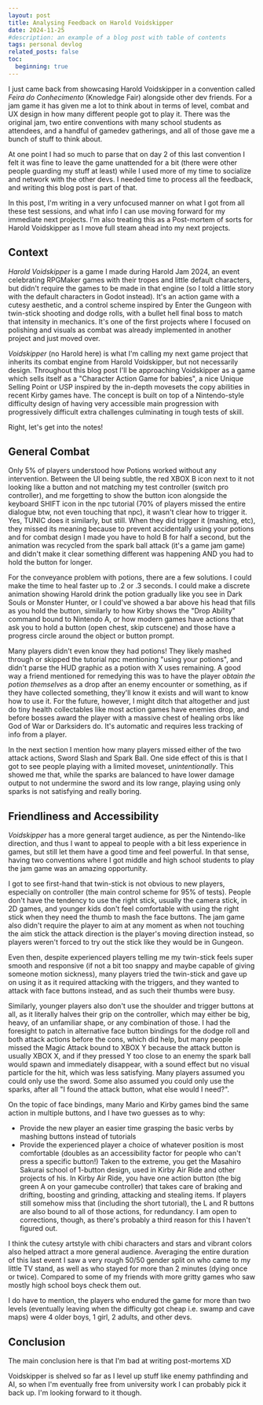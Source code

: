 ```yaml
---
layout: post
title: Analysing Feedback on Harold Voidskipper
date: 2024-11-25
#description: an example of a blog post with table of contents
tags: personal devlog
related_posts: false
toc:
  beginning: true
---
```


I just came back from showcasing Harold Voidskipper in a convention called _Feira do Conhecimento_ (Knowledge Fair) alongside other dev friends.
For a jam game it has given me a lot to think about in terms of level, combat and UX design in how many different people got to play it. There was the
original jam, two entire conventions with many school students as attendees, and a handful of gamedev gatherings, and all of those gave me a bunch of
stuff to think about.

At one point I had so much to parse that on day 2 of this last convention I felt it was fine to leave the game unattended for a bit (there were other people guarding my stuff at least) 
while I used more of my time to socialize and network with the other devs. I needed time to process all the feedback, and writing this blog post is part of that.

In this post, I'm writing in a very unfocused manner on what I got from all these test sessions, and what info I can use moving forward for my immediate next projects. 
I'm also treating this as a Post-mortem of sorts for Harold Voidskipper as I move full steam ahead into my next projects.

## Context

_Harold Voidskipper_ is a game I made during Harold Jam 2024, an event celebrating RPGMaker games with their tropes and little default characters,
but didn't require the games to be made in that engine (so I told a little story with the default characters in Godot instead). 
It's an action game with a cutesy aesthetic, and a control scheme inspired by Enter the Gungeon with twin-stick shooting and dodge rolls, with a
bullet hell final boss to match that intensity in mechanics. It's one of the first projects where I focused on polishing and visuals as combat was already implemented in another project and just moved over.

_Voidskipper_ (no Harold here) is what I'm calling my next game project that inherits its combat engine from Harold Voidskipper, but not necessarily
design. Throughout this blog post I'll be approaching Voidskipper as a game which sells itself as a "Character Action Game for babies", a nice 
Unique Selling Point or USP inspired by the in-depth movesets the copy abilities in recent Kirby games have. The concept is built on top of a Nintendo-style
difficulty design of having very accessible main progression with progressively difficult extra challenges culminating in tough tests of skill.

Right, let's get into the notes!

## General Combat

Only 5% of players understood how Potions worked without any intervention. Between the UI being subtle, the red XBOX B icon next to it not looking like a button and not matching my test controller 
(switch pro controller), and me forgetting to show the button icon alongside the keyboard SHIFT icon in the npc tutorial (70% of players missed the entire dialogue btw, not even touching that npc), 
it wasn't clear how to trigger it. Yes, TUNIC does it similarly, but still. When they did trigger it (mashing, etc), they missed its meaning because to prevent accidentally using your potions 
and for combat design I made you have to hold B for half a second, but the animation was recycled from the spark ball attack (it's a game jam game) 
and didn't make it clear something different was happening AND you had to hold the button for longer.

For the conveyance problem with potions, there are a few solutions. I could make the time to heal faster up to .2 or .3 seconds. I could make a discrete
animation showing Harold drink the potion gradually like you see in Dark Souls or Monster Hunter, or I could've showed a bar above his head that fills
as you hold the button, similarly to how Kirby shows the "Drop Ability" command bound to Nintendo A, or how modern games have actions that ask you to hold a
button (open chest, skip cutscene) and those have a progress circle around the object or button prompt.

Many players didn't even know they had potions! They likely mashed through or skipped the tutorial npc mentioning "using your potions", and didn't parse the HUD graphic as a potion with X uses remaining. 
A good way a friend mentioned for remedying this was to have the player _obtain the potion themselves_ as a drop after an enemy encounter or something, 
as if they have collected something, they'll know it exists and will want to know how to use it. 
For the future, however, I might ditch that altogether and just do tiny health collectables like most action games have enemies drop, and before bosses award the player 
with a massive chest of healing orbs like God of War or Darksiders do. It's automatic and requires less tracking of info from a player.

In the next section I mention how many players missed either of the two attack actions, Sword Slash and Spark Ball. 
One side effect of this is that I got to see people playing with a limited moveset, _unintentionally_. 
This showed me that, while the sparks are balanced to have lower damage output to not undermine the sword and its low range, playing using only sparks is not satisfying and really boring.

## Friendliness and Accessibility

_Voidskipper_ has a more general target audience, as per the Nintendo-like direction, and thus I want to appeal to people
with a bit less experience in games, but still let them have a good time and feel powerful. In that sense, having two conventions
where I got middle and high school students to play the jam game was an amazing opportunity.

I got to see first-hand that twin-stick is not obvious to new players, especially on controller (the main control scheme for 95% of tests).
People don't have the tendency to use the right stick, usually the camera stick, in 2D games, and younger kids don't feel comfortable with using the
right stick when they need the thumb to mash the face buttons. The jam game also didn't require the player to aim at any moment as when not touching
the aim stick the attack direction is the player's moving direction instead, so players weren't forced to try out the stick like they would be in Gungeon.

Even then, despite experienced players telling me my twin-stick feels super smooth and responsive (if not a bit too snappy and maybe capable of giving someone motion sickness), 
many players tried the twin-stick and gave up on using it as it required attacking with the triggers, and they wanted to attack with face buttons instead, and as such their thumbs were busy.

Similarly, younger players also don't use the shoulder and trigger buttons at all, as it literally halves their grip on the controller, which may either be
big, heavy, of an unfamiliar shape, or any combination of those. I had the foresight to patch in alternative face button bindings for the dodge roll and both attack actions before the cons, 
which did help, but many people missed the Magic Attack bound to XBOX Y because the attack button is usually XBOX X, and if they pressed Y too close to an enemy the spark ball would spawn and immediately disappear, 
with a sound effect but no visual particle for the hit, which was less satisfying. Many players assumed you could only use the sword. 
Some also assumed you could only use the sparks, after all "I found the attack button, what else would I need?".

On the topic of face bindings, many Mario and Kirby games bind the same action in multiple buttons, and I have two guesses as to why:
- Provide the new player an easier time grasping the basic verbs by mashing buttons instead of tutorials
- Provide the experienced player a choice of whatever position is most comfortable (doubles as an accessibility factor for people who can't press a specific button!)
Taken to the extreme, you get the Masahiro Sakurai school of 1-button design, used in Kirby Air Ride and other projects of his. In Kirby Air Ride, you have
one action button (the big green A on your gamecube controller) that takes care of braking and drifting, boosting and grinding, attacking and stealing items.
If players still somehow miss that (including the short tutorial), the L and R buttons are also bound to all of those actions, for redundancy. I am open to corrections, though, as there's probably a third reason for this I haven't figured out.

I think the cutesy artstyle with chibi characters and stars and vibrant colors also helped attract a more general audience. Averaging the entire duration of
this last event I saw a very rough 50/50 gender split on who came to my little TV stand, as well as who stayed for more than 2 minutes (dying once or twice).
Compared to some of my friends with more gritty games who saw mostly high school boys check them out.

I do have to mention, the players who endured the game for more than two levels (eventually leaving when the difficulty got cheap i.e. swamp and cave maps)
were 4 older boys, 1 girl, 2 adults, and other devs.

## Conclusion

The main conclusion here is that I'm bad at writing post-mortems XD

Voidskipper is shelved so far as I level up stuff like enemy pathfinding and AI, so when I'm eventually
free from university work I can probably pick it back up. I'm looking forward to it though.